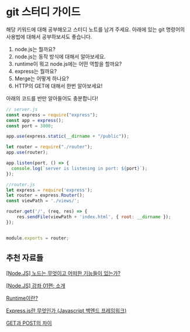 # git 스터디 가이드

해당 키워드에 대해 공부해오고 스터디 노트를 남겨 주세요. 아래에 있는 git 명령어의 사용법에 대해서 공부하보셔도 좋습니다.

1. node.js는 뭘까요?
2. node.js는 동작 방식에 대해서 알아보세요.
3. runtime이 뭐고 node.js에는 어떤 역할을 할까요?
4. express는 뭘까요?
5. Merge는 어떻게 하나요?
6. HTTP의 GET에 대해서 한번 알아보세요!

아래의 코드를 반만 알아들어도 충분합니다!
```javascript
// server.js
const express = require("express");
const app = express();
const port = 3000;

app.use(express.static(__dirname + "/public"));

let router = require("./router");
app.use(router);

app.listen(port, () => {
  console.log(`server is listening in port: ${port}`);
});

//router.js
let express = require('express');
let router = express.Router();
const viewPath = './views/';

router.get('/', (req, res) => {
    res.sendFile(viewPath + 'index.html', { root: __dirname });
});


module.exports = router;
```

## 추천 자료들

[[Node.JS] 노드는 무엇이고 어떠한 기능들이 있는가?](https://medium.com/day34/node-js-%EB%85%B8%EB%93%9C%EB%8A%94-%EB%AC%B4%EC%97%87%EC%9D%B4%EA%B3%A0-%EC%96%B4%EB%96%A0%ED%95%9C-%EA%B8%B0%EB%8A%A5%EB%93%A4%EC%9D%B4-%EC%9E%88%EB%8A%94%EA%B0%80-1-98e49e1100ab)

[[Node.JS] 강좌 01편: 소개](https://velopert.com/133)

[Runtime이란?](https://asfirstalways.tistory.com/99)

[Express.js란 무엇인가 (Javascript 백엔드 프레임워크)](https://siner308.github.io/2020/01/03/express-introduction/)

[GET과 POST의 차이](https://blog.outsider.ne.kr/312)